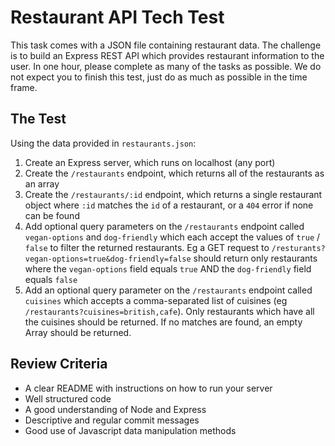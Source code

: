 # Restaurant API Tech Test

This task comes with a JSON file containing restaurant data. The challenge is to build an Express REST API which provides restaurant information to the user. In one hour, please complete as many of the tasks as possible. We do not expect you to finish this test, just do as much as possible in the time frame.

## The Test

Using the data provided in `restaurants.json`:

1. Create an Express server, which runs on localhost (any port)
2. Create the `/restaurants` endpoint, which returns all of the restaurants as an array
3. Create the `/restaurants/:id` endpoint, which returns a single restaurant object where `:id` matches the `id` of a restaurant, or a `404` error if none can be found
4. Add optional query parameters on the `/restaurants` endpoint called `vegan-options` and `dog-friendly` which each accept the values of `true` / `false` to filter the returned restaurants. Eg a GET request to `/resturants?vegan-options=true&dog-friendly=false` should return only restaurants where the `vegan-options` field equals `true` AND the `dog-friendly` field equals `false`
5. Add an optional query parameter on the `/restaurants` endpoint called `cuisines` which accepts a comma-separated list of cuisines (eg `/restaurants?cuisines=british,cafe`). Only restaurants which have all the cuisines should be returned. If no matches are found, an empty Array should be returned.

## Review Criteria

- A clear README with instructions on how to run your server
- Well structured code
- A good understanding of Node and Express
- Descriptive and regular commit messages
- Good use of Javascript data manipulation methods
